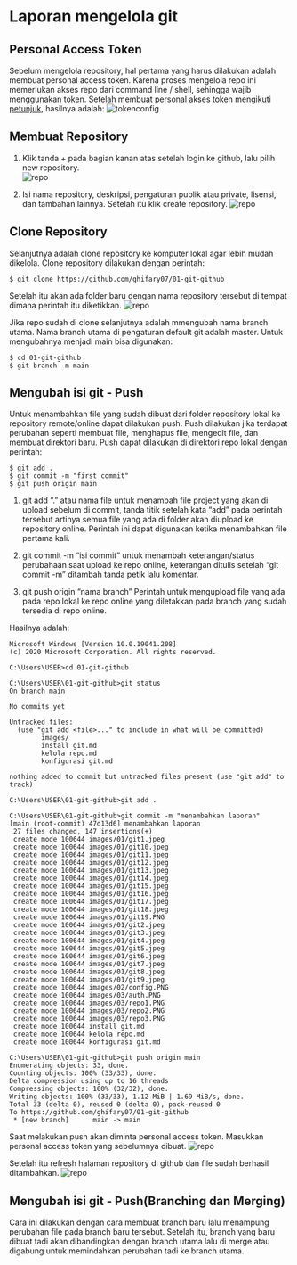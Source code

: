 # Laporan mengelola git

## Personal Access Token

Sebelum mengelola repository, hal pertama yang harus dilakukan adalah membuat personal access token.
Karena proses mengelola repo ini memerlukan akses repo dari command line / shell, sehingga wajib menggunakan token.
Setelah membuat personal akses token mengikuti [petunjuk](https://docs.github.com/en/authentication/keeping-your-account-and-data-secure/creating-a-personal-access-token), hasilnya adalah:
![tokenconfig](images/01/auth.PNG)

## Membuat Repository

1. Klik tanda + pada bagian kanan atas setelah login ke github, lalu pilih new repository.                      
![repo](images/01/repo1.PNG)

2. Isi nama repository, deskripsi, pengaturan publik atau private, lisensi, dan tambahan lainnya. Setelah itu klik create repository.
![repo](images/01/repo2.PNG)

## Clone Repository

Selanjutnya adalah clone repository ke komputer lokal agar lebih mudah dikelola. Clone repository dilakukan dengan perintah:

```
$ git clone https://github.com/ghifary07/01-git-github
```

Setelah itu akan ada folder baru dengan nama repository tersebut di tempat dimana perintah itu diketikkan.
![repo](images/01/repo3.PNG)

Jika repo sudah di clone selanjutnya adalah mmengubah nama branch utama.
Nama branch utama di pengaturan default git adalah master.
Untuk mengubahnya menjadi main bisa digunakan:

```
$ cd 01-git-github
$ git branch -m main
```

## Mengubah isi git - Push

Untuk menambahkan file yang sudah dibuat dari folder repository lokal ke repository remote/online dapat dilakukan push.
Push dilakukan jika terdapat perubahan seperti membuat file, menghapus file, mengedit file, dan membuat direktori baru.
Push dapat dilakukan di direktori repo lokal dengan perintah:

```
$ git add . 
$ git commit -m "first commit" 
$ git push origin main
```
1. git add “.” atau nama file
untuk menambah file project yang akan di upload sebelum di commit, tanda titik setelah kata “add” pada perintah tersebut artinya semua file yang ada di folder akan diupload ke repository online. Perintah ini dapat digunakan ketika menambahkan file pertama kali. 

1. git commit -m “isi commit”
untuk menambah keterangan/status perubahaan saat upload ke repo online, keterangan ditulis setelah “git commit -m” ditambah tanda petik lalu komentar.

3. git push origin “nama branch”
Perintah untuk mengupload file yang ada pada repo lokal ke repo online yang diletakkan pada branch yang sudah tersedia di repo online.

Hasilnya adalah:

```
Microsoft Windows [Version 10.0.19041.208]
(c) 2020 Microsoft Corporation. All rights reserved.

C:\Users\USER>cd 01-git-github

C:\Users\USER\01-git-github>git status
On branch main

No commits yet

Untracked files:
  (use "git add <file>..." to include in what will be committed)
        images/
        install git.md
        kelola repo.md
        konfigurasi git.md

nothing added to commit but untracked files present (use "git add" to track)

C:\Users\USER\01-git-github>git add .

C:\Users\USER\01-git-github>git commit -m "menambahkan laporan"
[main (root-commit) 47d13d6] menambahkan laporan
 27 files changed, 147 insertions(+)
 create mode 100644 images/01/git1.jpeg
 create mode 100644 images/01/git10.jpeg
 create mode 100644 images/01/git11.jpeg
 create mode 100644 images/01/git12.jpeg
 create mode 100644 images/01/git13.jpeg
 create mode 100644 images/01/git14.jpeg
 create mode 100644 images/01/git15.jpeg
 create mode 100644 images/01/git16.jpeg
 create mode 100644 images/01/git17.jpeg
 create mode 100644 images/01/git18.jpeg
 create mode 100644 images/01/git19.PNG
 create mode 100644 images/01/git2.jpeg
 create mode 100644 images/01/git3.jpeg
 create mode 100644 images/01/git4.jpeg
 create mode 100644 images/01/git5.jpeg
 create mode 100644 images/01/git6.jpeg
 create mode 100644 images/01/git7.jpeg
 create mode 100644 images/01/git8.jpeg
 create mode 100644 images/01/git9.jpeg
 create mode 100644 images/02/config.PNG
 create mode 100644 images/03/auth.PNG
 create mode 100644 images/03/repo1.PNG
 create mode 100644 images/03/repo2.PNG
 create mode 100644 images/03/repo3.PNG
 create mode 100644 install git.md
 create mode 100644 kelola repo.md
 create mode 100644 konfigurasi git.md

C:\Users\USER\01-git-github>git push origin main
Enumerating objects: 33, done.
Counting objects: 100% (33/33), done.
Delta compression using up to 16 threads
Compressing objects: 100% (32/32), done.
Writing objects: 100% (33/33), 1.12 MiB | 1.69 MiB/s, done.
Total 33 (delta 0), reused 0 (delta 0), pack-reused 0
To https://github.com/ghifary07/01-git-github
 * [new branch]      main -> main
 ```

Saat melakukan push akan diminta personal access token. Masukkan personal access token yang sebelumnya dibuat.
![repo](images/01/repo4.PNG)


Setelah itu refresh halaman repository di github dan file sudah berhasil ditambahkan.
![repo](images/01/repo5.PNG)

## Mengubah isi git - Push(Branching dan Merging)

Cara ini dilakukan dengan cara membuat branch baru lalu menampung perubahan file pada branch baru tersebut. Setelah itu, branch yang baru dibuat tadi akan dibandingkan dengan branch utama lalu di merge atau digabung untuk memindahkan perubahan tadi ke branch utama.

